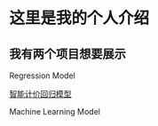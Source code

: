 # 这里是我的个人介绍
## 我有两个项目想要展示
Regression Model 

[智能计价回归模型](https://github.com/Yvette-YL/TaxiFareEstimatior/blob/main/README.md "")

Machine Learning Model
